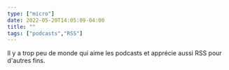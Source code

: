 ```yaml
---
type: ["micro"]
date: 2022-05-20T14:05:09-04:00
title: ""
tags: ["podcasts","RSS"]
---
```

Il y a trop peu de monde qui aime les podcasts et apprécie aussi RSS pour d'autres fins.
